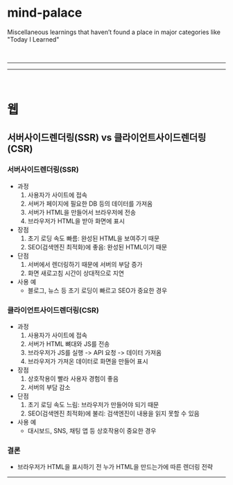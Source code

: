 # mind-palace
Miscellaneous learnings that haven’t found a place in major categories like "Today I Learned"

<br>

---
---

<br>

# 웹

## 서버사이드렌더링(SSR) vs 클라이언트사이드렌더링(CSR)

### 서버사이드렌더링(SSR)
- 과정
    1. 사용자가 사이트에 접속
    2. 서버가 페이지에 필요한 DB 등의 데이터를 가져옴
    3. 서버가 HTML을 만들어서 브라우저에 전송
    4. 브라우저가 HTML을 받아 화면에 표시
- 장점
    1. 초기 로딩 속도 빠름: 완성된 HTML을 보여주기 때문
    2. SEO(검색엔진 최적화)에 좋음: 완성된 HTML이기 때문
- 단점
    1. 서버에서 렌더링하기 때문에 서버의 부담 증가
    2. 화면 새로고침 시간이 상대적으로 지연
- 사용 예
    - 블로그, 뉴스 등 초기 로딩이 빠르고 SEO가 중요한 경우

### 클라이언트사이드렌더링(CSR)
- 과정
    1. 사용자가 사이트에 접속
    2. 서버가 HTML 뼈대와 JS를 전송
    3. 브라우저가 JS를 실행 -> API 요청 -> 데이터 가져옴
    4. 브라우저가 가져온 데이터로 화면을 만들어 표시
- 장점
    1. 상호작용이 빨라 사용자 경험이 좋음
    2. 서버의 부담 감소
- 단점
    1. 초기 로딩 속도 느림: 브라우저가 만들어야 되기 때문
    2. SEO(검색엔진 최적화)에 불리: 검색엔진이 내용을 읽지 못할 수 있음
- 사용 예
    - 대시보드, SNS, 채팅 앱 등 상호작용이 중요한 경우

### 결론
- 브라우저가 HTML을 표시하기 전 누가 HTML을 만드는가에 따른 렌더링 전략

---